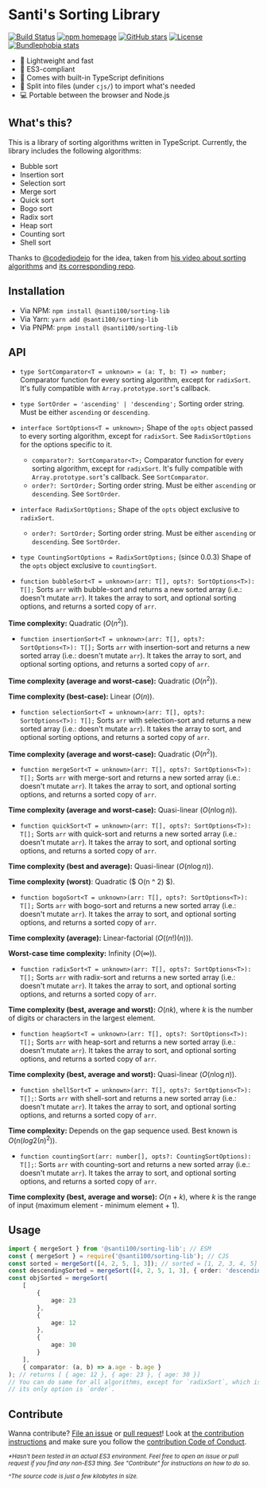 # Santi's Sorting Library

[![Build Status](https://github.com/santi100a/sorting-lib/actions/workflows/ci.yml/badge.svg)](https://github.com/santi100a/sorting-lib/actions)
[![npm homepage](https://img.shields.io/npm/v/@santi100/sorting-lib)](https://npmjs.org/package/@santi100/sorting-lib)
[![GitHub stars](https://img.shields.io/github/stars/santi100a/sorting-lib.svg)](https://github.com/santi100a/sorting-lib)
[![License](https://img.shields.io/github/license/santi100a/sorting-lib.svg)](https://github.com/santi100a/sorting-lib)
[![Bundlephobia stats](https://img.shields.io/bundlephobia/min/@santi100/sorting-lib)](https://bundlephobia.com/package/@santi100/sorting-lib@latest)

- 🚀 Lightweight and fast
- 👴 ES3-compliant
- 📘 Comes with built-in TypeScript definitions
- 📑 Split into files (under `cjs/`) to import what's needed
- 💻 Portable between the browser and Node.js

## What's this?

This is a library of sorting algorithms written in TypeScript.
Currently, the library includes the following algorithms:

- Bubble sort
- Insertion sort
- Selection sort
- Merge sort
- Quick sort
- Bogo sort
- Radix sort
- Heap sort
- Counting sort
- Shell sort

Thanks to [@codediodeio](https://github.com/codediodeio) for the idea,
taken from [his video about sorting algorithms](https://www.youtube.com/watch?v=RfXt_qHDEPw)
and [its corresponding repo](https://github.com/fireship-io/sorting-algorithms).

## Installation

- Via NPM: `npm install @santi100/sorting-lib`
- Via Yarn: `yarn add @santi100/sorting-lib`
- Via PNPM: `pnpm install @santi100/sorting-lib`

## API

- `type SortComparator<T = unknown> = (a: T, b: T) => number;` Comparator function for every sorting algorithm,
  except for `radixSort`. It's fully compatible with `Array.prototype.sort`'s callback.
- `type SortOrder = 'ascending' | 'descending';` Sorting order string. Must be either `ascending` or `descending`.
- `interface SortOptions<T = unknown>;` Shape of the `opts` object passed to every sorting algorithm, except for `radixSort`.
  See `RadixSortOptions` for the options specific to it.
  - `comparator?: SortComparator<T>;` Comparator function for every sorting algorithm, except for `radixSort`.
    It's fully compatible with `Array.prototype.sort`'s callback. See `SortComparator`.
  - `order?: SortOrder;` Sorting order string. Must be either `ascending` or `descending`. See `SortOrder`.
- `interface RadixSortOptions;` Shape of the `opts` object exclusive to `radixSort`.
  - `order?: SortOrder;` Sorting order string. Must be either `ascending` or `descending`. See `SortOrder`.
- `type CountingSortOptions = RadixSortOptions;` (since 0.0.3) Shape of the `opts` object
  exclusive to `countingSort`.

- `function bubbleSort<T = unknown>(arr: T[], opts?: SortOptions<T>): T[];`
  Sorts `arr` with bubble-sort and returns a new sorted array (i.e.: doesn't mutate `arr`).
  It takes the array to sort, and optional sorting options, and returns a sorted copy of `arr`.

**Time complexity:** Quadratic ($O(n ^ 2)$).

- `function insertionSort<T = unknown>(arr: T[], opts?: SortOptions<T>): T[];`
  Sorts `arr` with insertion-sort and returns a new sorted array (i.e.: doesn't mutate `arr`).
  It takes the array to sort, and optional sorting options, and returns a sorted copy of `arr`.

**Time complexity (average and worst-case):** Quadratic ($O(n ^ 2)$).

**Time complexity (best-case):** Linear ($O(n)$).

- `function selectionSort<T = unknown>(arr: T[], opts?: SortOptions<T>): T[];`
  Sorts `arr` with selection-sort and returns a new sorted array (i.e.: doesn't mutate `arr`).
  It takes the array to sort, and optional sorting options, and returns a sorted copy of `arr`.

**Time complexity (average and worst-case):** Quadratic ($O(n ^ 2)$).

- `function mergeSort<T = unknown>(arr: T[], opts?: SortOptions<T>): T[];`
  Sorts `arr` with merge-sort and returns a new sorted array (i.e.: doesn't mutate `arr`).
  It takes the array to sort, and optional sorting options, and returns a sorted copy of `arr`.

**Time complexity (average and worst-case):** Quasi-linear ($O(n \log{n})$).

- `function quickSort<T = unknown>(arr: T[], opts?: SortOptions<T>): T[];`
  Sorts `arr` with quick-sort and returns a new sorted array (i.e.: doesn't mutate `arr`).
  It takes the array to sort, and optional sorting options, and returns a sorted copy of `arr`.

**Time complexity (best and average):** Quasi-linear ($O(n \log{n})$).

**Time complexity (worst)**: Quadratic ($ O(n ^ 2) $).

- `function bogoSort<T = unknown>(arr: T[], opts?: SortOptions<T>): T[];`
  Sorts `arr` with bogo-sort and returns a new sorted array (i.e.: doesn't mutate `arr`).
  It takes the array to sort, and optional sorting options, and returns a sorted copy of `arr`.

**Time complexity (average):** Linear-factorial ($O((n!)(n))$).

**Worst-case time complexity:** Infinity ($O(∞)$).

- `function radixSort<T = unknown>(arr: T[], opts?: SortOptions<T>): T[];`
  Sorts `arr` with radix-sort and returns a new sorted array (i.e.: doesn't mutate `arr`).
  It takes the array to sort, and optional sorting options, and returns a sorted copy of `arr`.

**Time complexity (best, average and worst):** $O(n k)$, where $k$ is the number of digits or characters in the
largest element.

- `function heapSort<T = unknown>(arr: T[], opts?: SortOptions<T>): T[];` Sorts `arr` with heap-sort and returns a new sorted array (i.e.: doesn't mutate `arr`).
  It takes the array to sort, and optional sorting options, and returns a sorted copy of `arr`.

**Time complexity (best, average and worst):** Quasi-linear ($O(n \log {n})$).

- `function shellSort<T = unknown>(arr: T[], opts?: SortOptions<T>): T[];`: Sorts `arr` with shell-sort and returns a new sorted array (i.e.: doesn't mutate `arr`).
  It takes the array to sort, and optional sorting options, and returns a sorted copy of `arr`.

**Time complexity:** Depends on the gap sequence used. Best known is $O(n (log2(n) ^ 2))$.

- `function countingSort(arr: number[], opts?: CountingSortOptions): T[];`: Sorts `arr` with counting-sort and returns a new sorted array (i.e.: doesn't mutate `arr`).
  It takes the array to sort, and optional sorting options, and returns a sorted copy of `arr`.

**Time complexity (best, average and worse):** $O(n + k)$, where $k$ is the range of input (maximum
element - minimum element + 1).

## Usage

```typescript
import { mergeSort } from '@santi100/sorting-lib'; // ESM
const { mergeSort } = require('@santi100/sorting-lib'); // CJS
const sorted = mergeSort([4, 2, 5, 1, 3]); // sorted = [1, 2, 3, 4, 5]
const descendingSorted = mergeSort([4, 2, 5, 1, 3], { order: 'descending' }); // descendingSorted = [5, 4, 3, 2, 1]
const objSorted = mergeSort(
	[
		{
			age: 23
		},
		{
			age: 12
		},
		{
			age: 30
		}
	],
	{ comparator: (a, b) => a.age - b.age }
); // returns [ { age: 12 }, { age: 23 }, { age: 30 }]
// You can do same for all algorithms, except for `radixSort`, which is limited to ints for now, so
// its only option is `order`.
```

## Contribute

Wanna contribute? [File an issue](https://github.com/santi100a/sorting-lib/issues) or [pull request](https://github.com/santi100a/sorting-lib/pulls)!
Look at [the contribution instructions](CONTRIBUTING.md) and make sure you follow the [contribution Code of Conduct](CODE_OF_CONDUCT.md).

<sub>

_\*Hasn't been tested in an actual ES3 environment. Feel free to open an issue or pull request if you find any non-ES3 thing. See "Contribute" for instructions on how to do so._

_^The source code is just a few kilobytes in size._

</sub>

